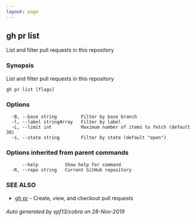 ```yaml
---
layout: page
---
```


## gh pr list

List and filter pull requests in this repository

### Synopsis

List and filter pull requests in this repository

```
gh pr list [flags]
```

### Options

```
  -B, --base string         Filter by base branch
  -l, --label stringArray   Filter by label
  -L, --limit int           Maximum number of items to fetch (default 30)
  -s, --state string        Filter by state (default "open")
```

### Options inherited from parent commands

```
      --help          Show help for command
  -R, --repo string   Current GitHub repository
```

### SEE ALSO

* [gh pr](/gh_pr)	 - Create, view, and checkout pull requests

###### Auto generated by spf13/cobra on 28-Nov-2019

